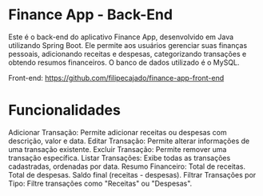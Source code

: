 # Finance App - Back-End
Este é o back-end do aplicativo Finance App, desenvolvido em Java utilizando Spring Boot. Ele permite aos usuários gerenciar suas finanças pessoais, adicionando receitas e despesas, categorizando transações e obtendo resumos financeiros. O banco de dados utilizado é o MySQL.

Front-end: https://github.com/filipecajado/finance-app-front-end

# Funcionalidades

Adicionar Transação: Permite adicionar receitas ou despesas com descrição, valor e data.
Editar Transação: Permite alterar informações de uma transação existente.
Excluir Transação: Permite remover uma transação específica.
Listar Transações: Exibe todas as transações cadastradas, ordenadas por data.
Resumo Financeiro:
Total de receitas.
Total de despesas.
Saldo final (receitas - despesas).
Filtrar Transações por Tipo: Filtre transações como "Receitas" ou "Despesas".